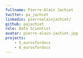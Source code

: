 ```yaml
---
fullname: Pierre-Alain Jachiet
twitter: pa_jachiet
linkedin: pierrealainjachiet/
github: pajachiet
role: Data Scientist
avatar: pierre-alain-jachiet.jpg
projects:
    - 5_eurosfordocs
    - 6_eurosfordocs
---
```

